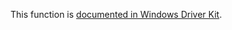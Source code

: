 This function is [documented in Windows Driver Kit](https://learn.microsoft.com/en-us/windows-hardware/drivers/ddi/wdm/nf-wdm-etweventenabled).

